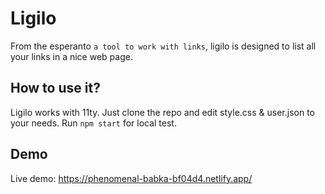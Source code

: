 # Ligilo

From the esperanto ```a tool to work with links```, ligilo is designed to list all your links in a nice web page.

## How to use it?

Ligilo works with 11ty. Just clone the repo and edit style.css & user.json to your needs.
Run ```npm start``` for local test.

## Demo
Live demo: https://phenomenal-babka-bf04d4.netlify.app/
